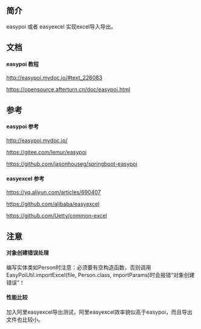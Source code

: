 ## 简介
easypoi 或者 easyexcel 实现excel导入导出。

## 文档
#### easypoi 教程
http://easypoi.mydoc.io/#text_226083

https://opensource.afterturn.cn/doc/easypoi.html

## 参考
#### easypoi 参考
http://easypoi.mydoc.io/

https://gitee.com/lemur/easypoi

https://github.com/jasonhouseg/springboot-easypoi


#### easyexcel 参考
https://yq.aliyun.com/articles/690407

https://github.com/alibaba/easyexcel

https://github.com/Uetty/common-excel

## 注意
#### 对象创建错误处理
编写实体类如Person时注意：必须要有空构造函数，否则调用EasyPoiUtil.importExcel(file, Person.class, importParams)时会报错“对象创建错误”！

#### 性能比较
加入阿里easyexcel导出测试，阿里easyexcel效率貌似高于easypoi，而且导出文件也比较小。